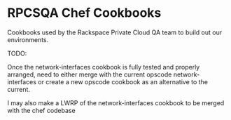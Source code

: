 RPCSQA Chef Cookbooks
=====================

Cookbooks used by the Rackspace Private Cloud QA team to build out our environments.

TODO:

Once the network-interfaces cookbook is fully tested and properly arranged, need to either merge with the current opscode network-interfaces or create a new opscode cookbook as an alternative to the current.

I may also make a LWRP of the network-interfaces cookbook to be merged with the chef codebase
